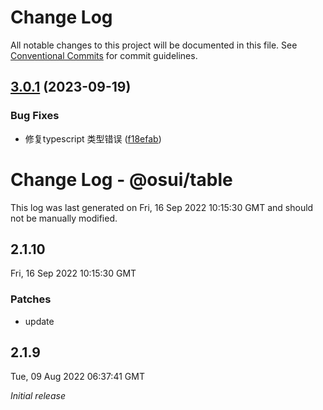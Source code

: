 # Change Log

All notable changes to this project will be documented in this file.
See [Conventional Commits](https://conventionalcommits.org) for commit guidelines.

## [3.0.1](https://gitee.com/gitee-fe/osui/tree/master/compare/v2.1.8...v3.0.1) (2023-09-19)


### Bug Fixes

* 修复typescript 类型错误 ([f18efab](https://gitee.com/gitee-fe/osui/tree/master/commits/f18efab2a15a47cc163dceba128b521c5522063f))





# Change Log - @osui/table

This log was last generated on Fri, 16 Sep 2022 10:15:30 GMT and should not be manually modified.

## 2.1.10
Fri, 16 Sep 2022 10:15:30 GMT

### Patches

- update

## 2.1.9
Tue, 09 Aug 2022 06:37:41 GMT

_Initial release_
